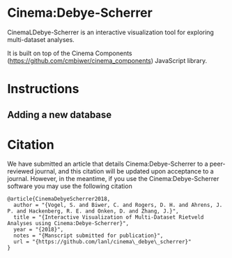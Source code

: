 # Cinema:Debye-Scherrer

CinemaLDebye-Scherrer is an interactive visualization tool for exploring multi-dataset analyses.

It is built on top of the Cinema Components (https://github.com/cmbiwer/cinema_components) JavaScript library.

# Instructions

## Adding a new database

# Citation

We have submitted an article that details Cinema:Debye-Scherrer to a peer-reviewed journal, and this citation will be updated upon acceptance to a journal.
However, in the meantime, if you use the Cinema:Debye-Scherrer software you may use the following citation
```
@article{CinemaDebyeScherrer2018,
  author = "{Vogel, S. and Biwer, C. and Rogers, D. H. and Ahrens, J. P. and Hackenberg, R. E. and Onken, D. and Zhang, J.}",
  title = "{Interactive Visualization of Multi-Dataset Rietveld Analyses using Cinema:Debye-Scherrer}",
  year = "{2018}",
  notes = "{Manscript submitted for publication}",
  url = "{https://github.com/lanl/cinema\_debye\_scherrer}"
}
```
